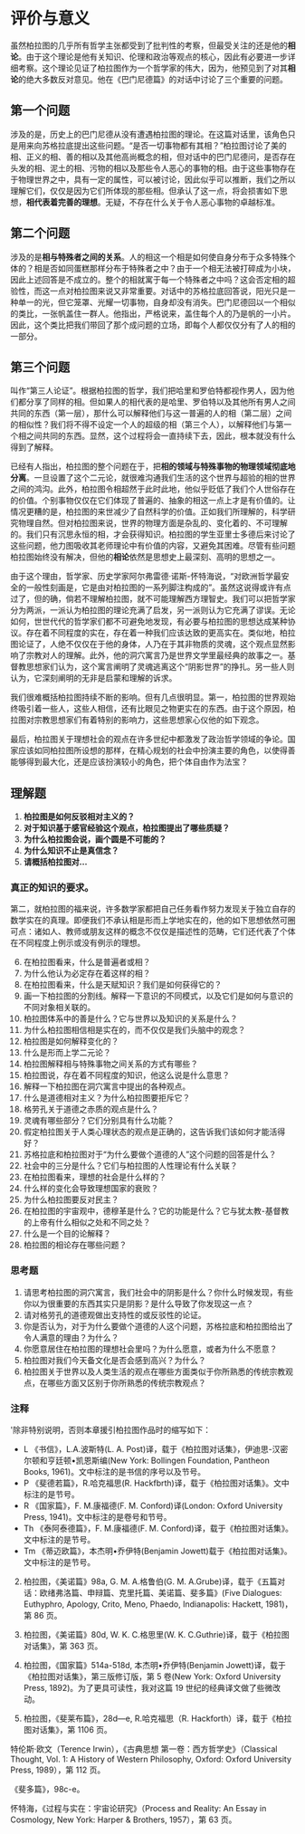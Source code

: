 # 评价与意义

虽然柏拉图的几乎所有哲学主张都受到了批判性的考察，但最受关注的还是他的**相论**。由于这个理论是他有关知识、伦理和政治等观点的核心，因此有必要进一步详细考察。这个理论见证了柏拉图作为一个哲学家的伟大，因为，他预见到了对其**相论**的绝大多数反对意见。他在《巴门尼德篇》的对话中讨论了三个重要的问题。

## 第一个问题

涉及的是，历史上的巴门尼德从没有遭遇柏拉图的理论。在这篇对话里，该角色只是用来向苏格拉底提出这些问题。“是否一切事物都有其相？”柏拉图讨论了美的相、正义的相、善的相以及其他高尚概念的相，但对话中的巴门尼德问，是否存在头发的相、泥土的相、污物的相以及那些令人恶心的事物的相。由于这些事物存在于物理世界之中，具有一定的属性，可以被讨论，因此似乎可以推断，我们之所以理解它们，仅仅是因为它们所体现的那些相。但承认了这一点，将会损害如下思想，**相代表着完善的理想**。无疑，不存在什么关于令人恶心事物的卓越标准。

## 第二个问题

涉及的是**相与特殊者之间的关系**。人的相这一个相是如何使自身分布于众多特殊个体的？相是否如同蛋糕那样分布于特殊者之中？由于一个相无法被打碎成为小块，因此上述回答是不成立的。整个的相就寓于每一个特殊者之中吗？这会否定相的超验性，而这一点对柏拉图来说又非常重要。对话中的苏格拉底回答说，阳光只是一种单一的光，但它笼罩、光耀一切事物，自身却没有消失。巴门尼德回以一个相似的类比，一张帆盖住一群人。他指出，严格说来，盖住每个人的乃是帆的一小片。因此，这个类比把我们带回了那个成问题的立场，即每个人都仅仅分有了人的相的一部分。

## 第三个问题

叫作“第三人论证”。根据柏拉图的哲学，我们把哈里和罗伯特都视作男人，因为他们都分享了同样的相。但如果人的相代表的是哈里、罗伯特以及其他所有男人之间共同的东西（第一层），那什么可以解释他们与这一普遍的人的相（第二层）之间的相似性？我们将不得不设定一个人的超级的相（第三个人），以解释他们与第一个相之间共同的东西。显然，这个过程将会一直持续下去，因此，根本就没有什么得到了解释。

已经有人指出，柏拉图的整个问题在于，把**相的领域与特殊事物的物理领域彻底地分离**。一旦设置了这个二元论，就很难沟通我们生活的这个世界与超验的相的世界之间的鸿沟。此外，柏拉图令相超然于此时此地，他似乎贬低了我们个人世俗存在的价值。个别事物仅仅在它们体现了普遍的、抽象的相这一点上才是有价值的。让情况更糟的是，柏拉图的来世减少了自然科学的价值。正如我们所理解的，科学研究物理自然。但对柏拉图来说，世界的物理方面是杂乱的、变化着的、不可理解的。我们只有沉思永恒的相，才会获得知识。柏拉图的学生亚里士多德后来讨论了这些问题，他力图吸收其老师理论中有价值的内容，又避免其困难。尽管有些问题柏拉图始终没有解决，但他的**相论**依然是思想史上最深刻、高明的思想之一。

由于这个理由，哲学家、历史学家阿尔弗雷德·诺斯-怀特海说，“对欧洲哲学最安全的一般性刻画是，它是由对柏拉图的一系列脚注构成的”。虽然这说得或许有点过了，但的确，倘若不理解柏拉图，就不可能理解西方理智史。我们可以把哲学家分为两派，一派认为柏拉图的理论充满了启发，另一派则认为它充满了谬误。无论如何，世世代代的哲学家们都不可避免地发现，有必要与柏拉图的思想达成某种协议。存在着不同程度的实在，存在着一种我们应该达致的更高实在。类似地，柏拉图论证了，人绝不仅仅在于他的身体，人乃在于其非物质的灵魂，这个观点显然影响了宗教对人的理解。此外，他的洞穴寓言乃是世界文学里最经典的故事之一。基督教思想家们认为，这个寓言阐明了灵魂逃离这个“阴影世界”的挣扎。另一些人则认为，它深刻阐明的无非是启蒙和理解的诉求。

我们很难概括柏拉图持续不断的影响。但有几点很明显。第一，柏拉图的世界观始终吸引着一些人，这些人相信，还有比眼见之物更实在的东西。由于这个原因，柏拉图对宗教思想家们有着特别的影响力，这些思想家心仪他的如下观念。

最后，柏拉图关于理想社会的观点在许多世纪中都激发了政治哲学领域的争论。国家应该如同柏拉图所设想的那样，在精心规划的社会中扮演主要的角色，以使得善能够得到最大化，还是应该扮演较小的角色，把个体自由作为法宝？

## 理解题

1. **柏拉图是如何反驳相对主义的？**
2. **对于知识基于感官经验这个观点，柏拉图提出了哪些质疑？**
3. **为什么柏拉图会说，画个圆是不可能的？**
4. **为什么知识不止是真信念？**
5. **请概括柏拉图对...**

### 真正的知识的要求。

第二，就柏拉图的福来说，许多数学家都把自己任务看作努力发现关于独立自存的数学实在的真理。即便我们不承认相是形而上学地实在的，他的如下思想依然可圈可点：诸如人、教师或朋友这样的概念不仅仅是描述性的范畴，它们还代表了个体在不同程度上例示或没有例示的理想。

6. 在柏拉图看来，什么是普遍者或相？
7. 为什么他认为必定存在着这样的相？
8. 在柏拉图看来，什么是天赋知识？我们是如何获得它的？
9. 画一下柏拉图的分割线。解释一下意识的不同模式，以及它们是如何与意识的不同对象相关联的。
10. 柏拉图体系中的善是什么？它与世界以及知识的关系是什么？
11. 为什么柏拉图相信相是实在的，而不仅仅是我们头脑中的观念？
12. 柏拉图是如何解释变化的？
13. 什么是形而上学二元论？
14. 柏拉图解释相与特殊事物之间关系的方式有哪些？
15. 柏拉图说，存在着不同程度的知识，他这么说是什么意思？
16. 解释一下柏拉图在洞穴寓言中提出的各种观点。
17. 什么是道德相对主义？为什么柏拉图要拒斥它？
18. 格劳孔关于道德之赤质的观点是什么？
19. 灵魂有哪些部分？它们分别具有什么功能？
20. 假定柏拉图关于人类心理状态的观点是正确的，这告诉我们该如何才能活得好？
21. 苏格拉底和柏拉图对于“为什么要做个道德的人”这个问题的回答是什么？
22. 社会中的三分是什么？它们与柏拉图的人性理论有什么关联？
23. 在柏拉图看来，理想的社会是什么样的？
24. 什么样的变化会导致理想国家的衰败？
25. 为什么柏拉图要反对民主？
26. 在柏拉图的宇宙观中，德穆革是什么？它的功能是什么？它与犹太教-基督教的上帝有什么相似之处和不同之处？
27. 什么是一个目的论解释？
28. 柏拉图的相论存在哪些问题？

### 思考题

1. 请思考柏拉图的洞穴寓言，我们社会中的阴影是什么？你什么时候发现，有些你以为很重要的东西其实只是阴影？是什么导致了你发现这一点？
2. 请对格劳孔的道德观做出支持性的或反驳性的论证。
3. 你是否认为，对于为什么要做个道德的人这个问题，苏格拉底和柏拉图给出了令人满意的理由？为什么？
4. 你愿意居住在柏拉图的理想社会里吗？为什么愿意，或者为什么不愿意？
5. 柏拉图对我们今天备文化是否会感到高兴？为什么？
6. 柏拉图关于世界以及人类生活的观点在哪些方面类似于你所熟悉的传统宗教观点，在哪些方面又区别于你所熟悉的传统宗教观点？

### 注释

'除非特别说明，否则本章援引柏拉图作品时的缩写如下：

-   L 《书信》，L.A.波斯特(L. A. Post)译，载于《柏拉图对话集》，伊迪思-汉密尔顿和亨廷顿•凯恩斯编(New York: Bollingen Foundation, Pantheon Books, 1961)。文中标注的是书信的序号以及节号。
-   P 《斐德若篇》，R.哈克福思(R. Hackfbrth)译，载于《柏拉图对话集》。文中标注的是节号。
-   R 《国家篇》，F. M.康福德(F. M. Conford)译(London: Oxford University Press, 1941)。文中标注的是卷号和节号。
-   Th 《泰阿泰德篇》，F. M.康福德(F. M. Conford)译，载于《柏拉图对话集》。文中标注的是节号。
-   Tm 《蒂迈欧篇》，本杰明•乔伊特(Benjamin Jowett)载于《柏拉图对话集》。文中标注的是节号。

2. 柏拉图，《美诺篇》98a, G. M. A.格鲁伯(G. M. A.Grube)译，载于《五篇对话：欧绪弗洛篇、申辩篇、克里托篇、美诺篇、斐多篇》(Five Dialogues: Euthyphro, Apology, Crito, Meno, Phaedo, Indianapolis: Hackett, 1981)，第 86 页。

3. 柏拉图，《美诺篇》80d, W. K. C.格思里(W. K. C.Guthrie)译，载于《柏拉图对话集》，第 363 页。

4. 柏拉图，《国家篇》514a-518d, 本杰明•乔伊特(Benjamin Jowett)译，载于《柏拉图对话集》，第三版修订版，第 5 卷(New York: Oxford University Press, 1892)。为了更具可读性，我对这篇 19 世纪的经典译文做了些微改动。

5. 柏拉图，《斐莱布篇》，28d—e, R.哈克福思（R. Hackforth）译，载于《柏拉图对话集》，第 1106 页。

特伦斯·欧文（Terence Irwin），《古典思想 第一卷：西方哲学史》（Classical Thought, Vol. 1: A History of Western Philosophy, Oxford: Oxford University Press, 1989），第 112 页。

《斐多篇》，98c-e。

怀特海，《过程与实在：宇宙论研究》（Process and Reality: An Essay in Cosmology, New York: Harper & Brothers, 1957），第 63 页。